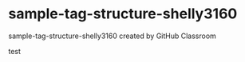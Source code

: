 # sample-tag-structure-shelly3160
sample-tag-structure-shelly3160 created by GitHub Classroom


test

